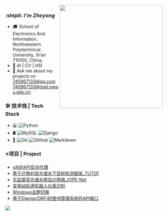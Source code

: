 <img align="right"  width=330 src="https://github.com/lizheyong/lizheyong/blob/main/pic/xuexi.jpg" />

### :shipit: ***I'm Zheyong***

- 🎓 School of Electronics And Information, Northwestern Polytechnical University, Xi’an 710100, China;
- 🌱 AI | CV | HSI 
- 💬 Ask me about my projects on [740967133@qq.com](mailto:740967133@qq.com) [740967133@mail.nwpu.edu.cn](mailto:740967133@mail.nwpu.edu.cn)

### 🛠 技术栈 | Tech Stack

- 💻  ![Python](https://img.shields.io/badge/-Python-brightgreen)
- 🛢  ![MySQL](https://img.shields.io/badge/-MySQL-333333?style=flat&logo=mysql) ![Django](https://img.shields.io/badge/-Django-orange) 
- 🔧  ![Git](https://img.shields.io/badge/-Git-333333?style=flat&logo=git)
![GitHub](https://img.shields.io/badge/-GitHub-333333?style=flat&logo=github)
![Markdown](https://img.shields.io/badge/-Markdown-333333?style=flat&logo=markdown)

### ⭐项目 | Project
- [xAI的API反向代理](https://github.com/lizheyong/xai-reverse-proxy-vercel)
- [基于迁移的高光谱水下目标检测框架_TUTDF](https://github.com/lizheyong/TUTDF)
- [无监督高光谱水质估计网络_IOPE-Net](https://github.com/lizheyong/IOPE-Net)
- [变电站轨道机器人仪表识别](https://github.com/lizheyong/RailBot-Multi-Instrument-Recognition)
- [Windows主题切换](https://github.com/lizheyong/windows-theme-switch)
- [基于Django(DRF)的图书管理系统的API接口](https://github.com/lizheyong/BookManage-v1.0)

<img align="center" src="https://github-readme-stats.vercel.app/api/?username=lizheyong&show_icons=true&theme=tokyonight" />



